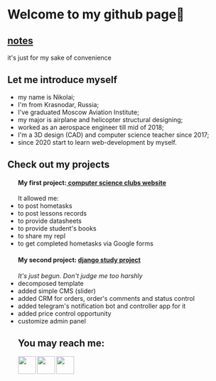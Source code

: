 <h1>Welcome to my github page👋</h1>

<h2><a href="https://github.com/syrovezhko/notes">notes</a></h2>
<p>it's just for my sake of convenience</p>
<h2>Let me introduce myself</h2>
<ul>
	<li>my name is Nikolai;</li>
	<li>I'm from Krasnodar, Russia;</li>
	<li>I've graduated Moscow Aviation Institute;</li>
	<li>my major is airplane and helicopter structural designing;</li>
	<li>worked as an aerospace engineer till mid of 2018;</li>
	<li>I'm a 3D design (CAD) and computer science teacher since 2017;</li>
	<li>since 2020 start to learn web-development by myself.</li>
</ul>
<h2>Check out my projects</h2>



<ul><h4>My first project:<a href="https://github.com/syrovezhko/bootstrap_4_test/blob/master/README.md#bootstrap_4_test"> computer science clubs website</a></h4>
	It allowed me:
	<li>to post hometasks</li>
	<li>to post lessons records</li>
	<li>to provide datasheets</li>
	<li>to provide student's books</li>
	<li>to share my repl</li>
	<li>to get completed hometasks via Google forms</li>
</ul>

<ul><h4>My second project: <a href="https://github.com/syrovezhko/django_training_website">django study project</a></h4>
	<h35><i>It's just begun. Don't judge me too harshly</i></h5>
	<li>decomposed template</li>
	<li>added simple CMS (slider)</li>
	<li>added CRM for orders, order's comments and status control</li>
	<li>added telegram's notification bot and controller app for it</li>
	<li>added price control opportunity</li>
	<li>customize admin panel</li>
	


<h2>You may reach me:</h2>

<a href="https://telegram.me/NIKOLASHA_NUMBER_ONE">
	<img align="left" height="40px" src="https://img.icons8.com/ios-filled/100/000000/telegram-app.png" alt="">
</a>
<a href="mailto:syrovezhko@list.ru?subject=MailFromGit_don't delete it please">
	<img align="left" height="40px" src="https://img.icons8.com/material/52/000000/new-post--v1.png" alt="">
</a>  
<a href="https://www.linkedin.com/in/nikolai-syrovezhko">
	<img align="left" height="40px" src="https://img.icons8.com/ios-filled/100/000000/linkedin.png" alt="">
</a>
